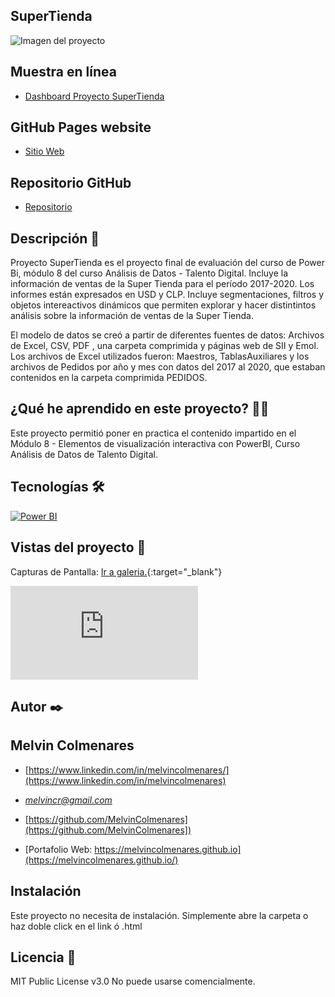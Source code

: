 ## SuperTienda
![Imagen del proyecto](https://melvincolmenares.github.io/proyectosupertienda/gallery/img/img01.png)

## Muestra en línea
- [Dashboard Proyecto SuperTienda](https://app.powerbi.com/view?r=eyJrIjoiYmFmYzVhNTctMzFiNi00OWEyLTgwOTctZGYzNjY5NmUzYWU4IiwidCI6IjRkMDEwNTNlLTMxMGItNDg1Ni1hY2UwLWU2ZDM1ZDRjODIxMSJ9 "Informe en vivo")

## GitHub Pages website
- [Sitio Web](https://melvincolmenares.github.io/proyectosupertienda/ "website")
  
## Repositorio GitHub
- [Repositorio](https://github.com/MelvinColmenares/proyectosupertienda/ "Repositorio")

<!--  ProyectoSuperTienda.PBIX

Vínculo que puede enviar por correo electrónico:

https://app.powerbi.com/view?r=eyJrIjoiYmFmYzVhNTctMzFiNi00OWEyLTgwOTctZGYzNjY5NmUzYWU4IiwidCI6IjRkMDEwNTNlLTMxMGItNDg1Ni1hY2UwLWU2ZDM1ZDRjODIxMSJ9

Código HTML que puede pegar en un sitio web:

<iframe title="Report Section" width="600" height="373.5" src="https://app.powerbi.com/view?r=eyJrIjoiYmFmYzVhNTctMzFiNi00OWEyLTgwOTctZGYzNjY5NmUzYWU4IiwidCI6IjRkMDEwNTNlLTMxMGItNDg1Ni1hY2UwLWU2ZDM1ZDRjODIxMSJ9" frameborder="0" allowFullScreen="true"></iframe>

-->
## Descripción 📑

Proyecto SuperTienda es el proyecto final de evaluación del curso de Power Bi, módulo 8 del curso Análisis de Datos - Talento Digital.  Incluye la información de ventas de la Super Tienda para el período 2017-2020. Los informes están expresados en USD y CLP. Incluye segmentaciones, filtros y objetos  intereactivos dinámicos que permiten explorar y hacer distintintos análisis sobre la información de ventas de la Super Tienda.

El modelo de datos se creó a partir de diferentes fuentes de datos: Archivos de Excel, CSV, PDF , una carpeta comprimida y páginas web de SII y Emol.
Los archivos de Excel utilizados fueron: Maestros, TablasAuxiliares y los archivos de Pedidos por año y mes con datos del 2017 al 2020, que estaban contenidos en la carpeta comprimida PEDIDOS.

<!-- 
## Código Insertado

<iframe title="Report Section" width="600" height="373.5" src="https://app.powerbi.com/view?r=eyJrIjoiYmFmYzVhNTctMzFiNi00OWEyLTgwOTctZGYzNjY5NmUzYWU4IiwidCI6IjRkMDEwNTNlLTMxMGItNDg1Ni1hY2UwLWU2ZDM1ZDRjODIxMSJ9" frameborder="0" allowFullScreen="true"></iframe>

-->

## ¿Qué he aprendido en este proyecto? 🙇🏻 

Este proyecto permitió poner en practica el contenido impartido en el Módulo 8 - Elementos de visualización interactiva con PowerBI, Curso Análisis de Datos de Talento Digital.

## Tecnologías 🛠
<!-- Iconos sacados de: https://github.com/hendrasob/badges/blob/master/README.md y https://github.com/alexandresanlim/Badges4-README.md-Profile 
[![HTML](https://img.shields.io/badge/HTML5-E34F26?style=for-the-badge&logo=html5&logoColor=white)](https://es.wikipedia.org/wiki/HTML5)
[![CSS](https://img.shields.io/badge/CSS3-1572B6?style=for-the-badge&logo=css3&logoColor=white)](https://es.wikipedia.org/wiki/CSS)
[![JS](https://img.shields.io/badge/JavaScript-F7DF1E?style=for-the-badge&logo=javascript&logoColor=black)](https://es.wikipedia.org/wiki/JavaScript)
-->
[![Power BI](https://img.shields.io/badge/PowerBi-F7DF1E?style=for-the-badge&logo=powerbi&logoColor=black)](https://es.wikipedia.org/wiki/PowerBI)

## Vistas del proyecto 🔭
Capturas de Pantalla: [Ir a galeria.](https://melvincolmenares.github.io/proyectosupertienda/gallery/){:target="_blank"}

<iframe src="https://melvincolmenares.github.io/proyectosupertienda/gallery/" frameborder="0" allowfullscreen></iframe>


## Autor ✒️
## **Melvin Colmenares**
- [https://www.linkedin.com/in/melvincolmenares/](https://www.linkedin.com/in/melvincolmenares)
- *melvincr@gmail.com*
- [https://github.com/MelvinColmenares](https://github.com/MelvinColmenares])

- [Portafolio Web: https://melvincolmenares.github.io](https://melvincolmenares.github.io/)

<!--
Here are some ideas to get you started:


* [micorreo@midominio.com](micorreo@midominio.com)
* [LinkedIn](https://www.linkedin.com/in/tu-url-de-linkedin/)
* [Behance](https://www.behance.net/tu-url-de-behance)
* [Dribble](https://www.dribble.com/tu-url-de-dribble)
* [Porfolio web](https://tu-dominio.com/)

- 🔭 I’m currently working on ...
- 🌱 I’m currently learning ...
- 👯 I’m looking to collaborate on ...
- 🤔 I’m looking for help with ...
- 💬 Ask me about ...
- 📫 How to reach me: ...
- 😄 Pronouns: ...
- ⚡ Fun fact: ...
-->

## Instalación 
Este proyecto no necesita de instalación. Simplemente abre la carpeta o haz doble click en el link  ó .html
  
## Licencia 📄
MIT Public License v3.0
No puede usarse comencialmente.
